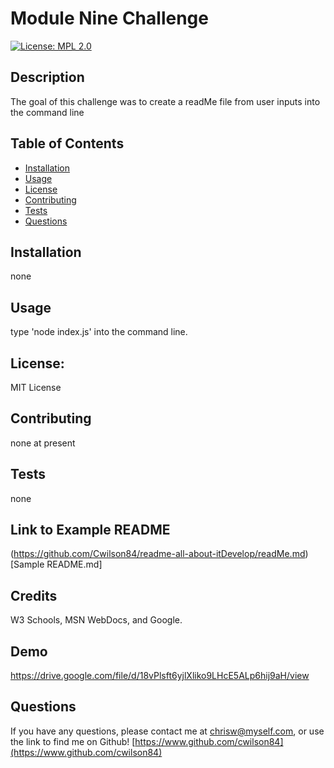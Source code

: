 
# Module Nine Challenge
[![License: MPL 2.0](https://img.shields.io/badge/License-MPL_2.0-brightgreen.svg)](https://opensource.org/licenses/MPL-2.0)

## Description

The goal of this challenge was to create a readMe file from user inputs into the command line

## Table of Contents

* [Installation](#installation)
* [Usage](#usage)
* [License](#license)
* [Contributing](#contributing)
* [Tests](#tests)
* [Questions](#questions)

## Installation

none

## Usage

type 'node index.js' into the command line.

## License: 
MIT License

## Contributing

none at present

## Tests

none

## Link to Example README
(https://github.com/Cwilson84/readme-all-about-itDevelop/readMe.md) [Sample README.md] 

## Credits

W3 Schools, MSN WebDocs, and Google.

## Demo
https://drive.google.com/file/d/18vPlsft6yjlXliko9LHcE5ALp6hij9aH/view

## Questions

If you have any questions, please contact me at chrisw@myself.com, or use the link to find me on Github! [https://www.github.com/cwilson84](https://www.github.com/cwilson84)
